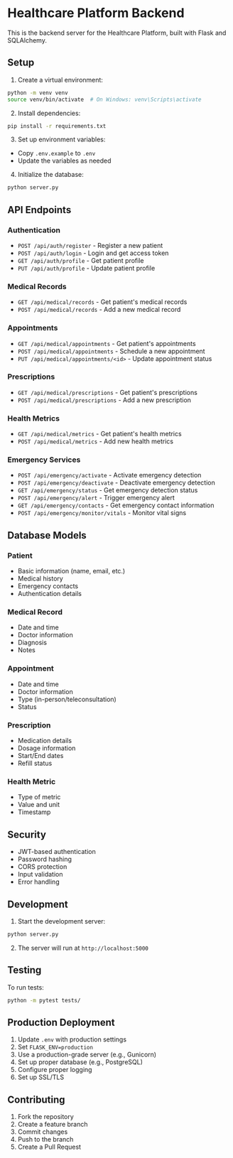 # Healthcare Platform Backend

This is the backend server for the Healthcare Platform, built with Flask and SQLAlchemy.

## Setup

1. Create a virtual environment:
```bash
python -m venv venv
source venv/bin/activate  # On Windows: venv\Scripts\activate
```

2. Install dependencies:
```bash
pip install -r requirements.txt
```

3. Set up environment variables:
- Copy `.env.example` to `.env`
- Update the variables as needed

4. Initialize the database:
```bash
python server.py
```

## API Endpoints

### Authentication
- `POST /api/auth/register` - Register a new patient
- `POST /api/auth/login` - Login and get access token
- `GET /api/auth/profile` - Get patient profile
- `PUT /api/auth/profile` - Update patient profile

### Medical Records
- `GET /api/medical/records` - Get patient's medical records
- `POST /api/medical/records` - Add a new medical record

### Appointments
- `GET /api/medical/appointments` - Get patient's appointments
- `POST /api/medical/appointments` - Schedule a new appointment
- `PUT /api/medical/appointments/<id>` - Update appointment status

### Prescriptions
- `GET /api/medical/prescriptions` - Get patient's prescriptions
- `POST /api/medical/prescriptions` - Add a new prescription

### Health Metrics
- `GET /api/medical/metrics` - Get patient's health metrics
- `POST /api/medical/metrics` - Add new health metrics

### Emergency Services
- `POST /api/emergency/activate` - Activate emergency detection
- `POST /api/emergency/deactivate` - Deactivate emergency detection
- `GET /api/emergency/status` - Get emergency detection status
- `POST /api/emergency/alert` - Trigger emergency alert
- `GET /api/emergency/contacts` - Get emergency contact information
- `POST /api/emergency/monitor/vitals` - Monitor vital signs

## Database Models

### Patient
- Basic information (name, email, etc.)
- Medical history
- Emergency contacts
- Authentication details

### Medical Record
- Date and time
- Doctor information
- Diagnosis
- Notes

### Appointment
- Date and time
- Doctor information
- Type (in-person/teleconsultation)
- Status

### Prescription
- Medication details
- Dosage information
- Start/End dates
- Refill status

### Health Metric
- Type of metric
- Value and unit
- Timestamp

## Security

- JWT-based authentication
- Password hashing
- CORS protection
- Input validation
- Error handling

## Development

1. Start the development server:
```bash
python server.py
```

2. The server will run at `http://localhost:5000`

## Testing

To run tests:
```bash
python -m pytest tests/
```

## Production Deployment

1. Update `.env` with production settings
2. Set `FLASK_ENV=production`
3. Use a production-grade server (e.g., Gunicorn)
4. Set up proper database (e.g., PostgreSQL)
5. Configure proper logging
6. Set up SSL/TLS

## Contributing

1. Fork the repository
2. Create a feature branch
3. Commit changes
4. Push to the branch
5. Create a Pull Request